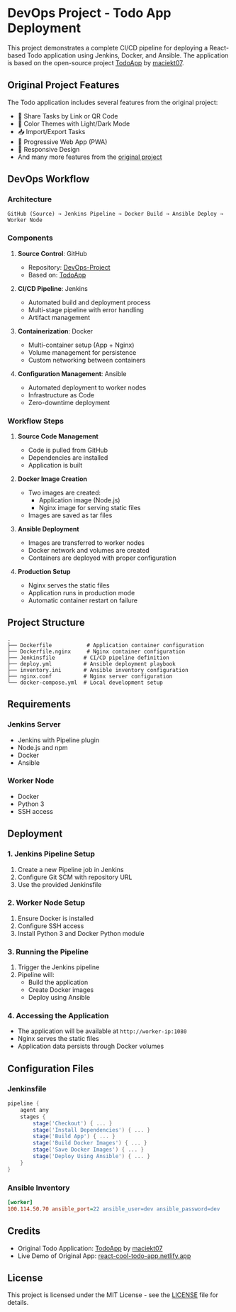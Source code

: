 # DevOps Project - Todo App Deployment

This project demonstrates a complete CI/CD pipeline for deploying a React-based Todo application using Jenkins, Docker, and Ansible. The application is based on the open-source project [TodoApp](https://github.com/maciekt07/TodoApp) by [maciekt07](https://github.com/maciekt07).

## Original Project Features

The Todo application includes several features from the original project:
- 🔗 Share Tasks by Link or QR Code
- 🎨 Color Themes with Light/Dark Mode
- 📥 Import/Export Tasks
- 📴 Progressive Web App (PWA)
- 📱 Responsive Design
- And many more features from the [original project](https://github.com/maciekt07/TodoApp)

## DevOps Workflow

### Architecture
```
GitHub (Source) → Jenkins Pipeline → Docker Build → Ansible Deploy → Worker Node
```

### Components
1. **Source Control**: GitHub
   - Repository: [DevOps-Project](https://github.com/Adil61220/DevOps-Project)
   - Based on: [TodoApp](https://github.com/maciekt07/TodoApp)

2. **CI/CD Pipeline**: Jenkins
   - Automated build and deployment process
   - Multi-stage pipeline with error handling
   - Artifact management

3. **Containerization**: Docker
   - Multi-container setup (App + Nginx)
   - Volume management for persistence
   - Custom networking between containers

4. **Configuration Management**: Ansible
   - Automated deployment to worker nodes
   - Infrastructure as Code
   - Zero-downtime deployment

### Workflow Steps
1. **Source Code Management**
   - Code is pulled from GitHub
   - Dependencies are installed
   - Application is built

2. **Docker Image Creation**
   - Two images are created:
     - Application image (Node.js)
     - Nginx image for serving static files
   - Images are saved as tar files

3. **Ansible Deployment**
   - Images are transferred to worker nodes
   - Docker network and volumes are created
   - Containers are deployed with proper configuration

4. **Production Setup**
   - Nginx serves the static files
   - Application runs in production mode
   - Automatic container restart on failure

## Project Structure
```
.
├── Dockerfile           # Application container configuration
├── Dockerfile.nginx     # Nginx container configuration
├── Jenkinsfile         # CI/CD pipeline definition
├── deploy.yml          # Ansible deployment playbook
├── inventory.ini       # Ansible inventory configuration
├── nginx.conf          # Nginx server configuration
└── docker-compose.yml  # Local development setup
```

## Requirements

### Jenkins Server
- Jenkins with Pipeline plugin
- Node.js and npm
- Docker
- Ansible

### Worker Node
- Docker
- Python 3
- SSH access

## Deployment

### 1. Jenkins Pipeline Setup
1. Create a new Pipeline job in Jenkins
2. Configure Git SCM with repository URL
3. Use the provided Jenkinsfile

### 2. Worker Node Setup
1. Ensure Docker is installed
2. Configure SSH access
3. Install Python 3 and Docker Python module

### 3. Running the Pipeline
1. Trigger the Jenkins pipeline
2. Pipeline will:
   - Build the application
   - Create Docker images
   - Deploy using Ansible

### 4. Accessing the Application
- The application will be available at `http://worker-ip:1080`
- Nginx serves the static files
- Application data persists through Docker volumes

## Configuration Files

### Jenkinsfile
```groovy
pipeline {
    agent any
    stages {
        stage('Checkout') { ... }
        stage('Install Dependencies') { ... }
        stage('Build App') { ... }
        stage('Build Docker Images') { ... }
        stage('Save Docker Images') { ... }
        stage('Deploy Using Ansible') { ... }
    }
}
```

### Ansible Inventory
```ini
[worker]
100.114.50.70 ansible_port=22 ansible_user=dev ansible_password=dev
```

## Credits
- Original Todo Application: [TodoApp](https://github.com/maciekt07/TodoApp) by [maciekt07](https://github.com/maciekt07)
- Live Demo of Original App: [react-cool-todo-app.netlify.app](https://react-cool-todo-app.netlify.app/)

## License
This project is licensed under the MIT License - see the [LICENSE](LICENSE) file for details.
